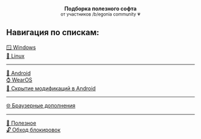 <div align="center">

**Подборка полезного софта**  
<sup>от участников /b/egonia community :heartpulse:</sup> 
</div>

## Навигация по спискам:
[🪟 Windows](/list/windows.md)  
[🐧 Linux](/list/linux.md)
___
[🤖 Android](/list/android.md)  
[⌚️ WearOS](/list/wearos.md)  
[🥷 Скрытие модификаций в Android](/list/hide_root_android.md)  
___
[🌐 Браузерные дополнения](/list/browser_add-ons.md)  
___
[🌠 Полезное](/list/useful.md)  
[🔓 Обход блокировок](/list/blocking_bypass.md)
